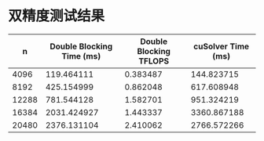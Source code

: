 # 双精度测试结果

| n    | Double Blocking Time (ms) | Double Blocking TFLOPS | cuSolver Time (ms) |
|------|---------------------------|------------------------|--------------------|
| 4096 | 119.464111                | 0.383487               | 144.823715         |
| 8192 | 425.154999                | 0.862048               | 617.608948         |
| 12288| 781.544128                | 1.582701               | 951.324219         |
| 16384| 2031.424927               | 1.443337               | 3360.867188        |
| 20480| 2376.131104               | 2.410062               | 2766.572266        |
